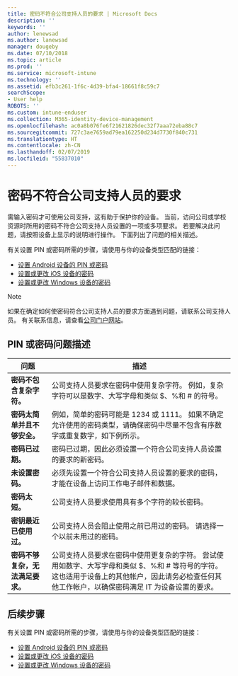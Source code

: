 ```yaml
---
title: 密码不符合公司支持人员的要求 | Microsoft Docs
description: ''
keywords: ''
author: lenewsad
ms.author: lanewsad
manager: dougeby
ms.date: 07/10/2018
ms.topic: article
ms.prod: ''
ms.service: microsoft-intune
ms.technology: ''
ms.assetid: efb3c261-1f6c-4d39-bfa4-18661f8c59c7
searchScope:
- User help
ROBOTS: ''
ms.custom: intune-enduser
ms.collection: M365-identity-device-management
ms.openlocfilehash: ac0a8b076fe6f21621826dec32f7aaa72eba88c7
ms.sourcegitcommit: 727c3ae7659ad79ea162250d234d7730f840c731
ms.translationtype: HT
ms.contentlocale: zh-CN
ms.lasthandoff: 02/07/2019
ms.locfileid: "55837010"
---
```

# <a name="your-password-does-not-meet-your-company-supports-requirements"></a>密码不符合公司支持人员的要求

需输入密码才可使用公司支持，这有助于保护你的设备。 当前，访问公司或学校资源时所用的密码不符合公司支持人员设置的一项或多项要求。 若要解决此问题，请按照设备上显示的说明进行操作。 下面列出了问题的相关描述。

有关设置 PIN 或密码所需的步骤，请使用与你的设备类型匹配的链接：

- [设置 Android 设备的 PIN 或密码](set-your-pin-or-password-android.md)
- [设置或更改 iOS 设备的密码](set-or-change-your-passcode-ios.md)
- [设置或更改 Windows 设备的密码](set-or-change-your-password-windows.md)

> [!NOTE]
> 如果在确定如何使密码符合公司支持人员的要求方面遇到问题，请联系公司支持人员。 有关联系信息，请查看[公司门户网站](https://go.microsoft.com/fwlink/?linkid=2010980)。

## <a name="pin-or-password-issue-descriptions"></a>PIN 或密码问题描述

| **问题** | **描述** |
|-----------------------------------------------------|------------------------------------------------------------------------------------------------------------------------------------------------------------------------------------------------------------------------------------------------------------------------------------------------------------------------------------------------------------|
| **密码不包含复杂字符。** | 公司支持人员要求在密码中使用复杂字符。 例如，复杂字符可以是数字、大写字母和类似 $、%和 # 的符号。 |
| **密码太简单并且不够安全。** | 例如，简单的密码可能是 1234 或 1111。 如果不确定允许使用的密码类型，请确保密码中尽量不包含有序数字或重复数字，如下例所示。 |
| **密码已过期。** | 密码已过期，因此必须设置一个符合公司支持人员设置的要求的新密码。 |
| **未设置密码。** | 必须先设置一个符合公司支持人员设置的要求的密码，才能在设备上访问工作电子邮件和数据。 |
| **密码太短。** | 公司支持人员要求使用具有多个字符的较长密码。 |
| **密钥最近已使用过。** | 公司支持人员会阻止使用之前已用过的密码。 请选择一个以前未用过的密码。 |
| **密码不够复杂，无法满足要求。** | 公司支持人员要求在密码中使用更复杂的字符。 尝试使用如数字、大写字母和类似 $、%和 # 等符号的字符。 这也适用于设备上的其他帐户，因此请务必检查任何其他工作帐户，以确保密码满足 IT 为设备设置的要求。 |

## <a name="next-steps"></a>后续步骤

有关设置 PIN 或密码所需的步骤，请使用与你的设备类型匹配的链接：

- [设置 Android 设备的 PIN 或密码](set-your-pin-or-password-android.md)
- [设置或更改 iOS 设备的密码](set-or-change-your-passcode-ios.md)
- [设置或更改 Windows 设备的密码](set-or-change-your-password-windows.md)
